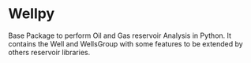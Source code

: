 # Wellpy

Base Package to perform Oil and Gas reservoir Analysis in Python. It contains the
Well and WellsGroup with some features to be extended by others reservoir libraries.